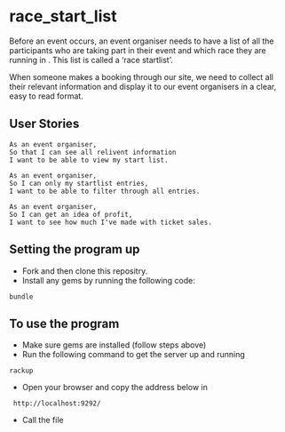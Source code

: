 # race_start_list

Before an event occurs, an event organiser needs to have a list of all the participants who are taking part in their event and which race they are running in . This list is called a ‘race startlist’.

When someone makes a booking through our site, we need to collect all their relevant information and display it to our event organisers in a clear, easy to read format.

## User Stories

```
As an event organiser,
So that I can see all relivent information
I want to be able to view my start list.

As an event organiser,
So I can only my startlist entries,
I want to be able to filter through all entries.

As an event organiser,
So I can get an idea of profit,
I want to see how much I've made with ticket sales.
```

## Setting the program up

 - Fork and then clone this repositry.
 - Install any gems by running the following code: 
 ```
 bundle 
```
## To use the program
 - Make sure gems are installed (follow steps above)
 - Run the following command to get the server up and running
 ```
 rackup
 ```
 - Open your browser and copy the address below in
 ```
  http://localhost:9292/
 ```

 - Call the file 
